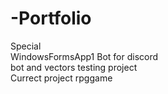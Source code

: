 # -Portfolio 
Special<br />
WindowsFormsApp1 Bot for discord<br />
bot and vectors testing project<br />
Currect project rpggame<br />
